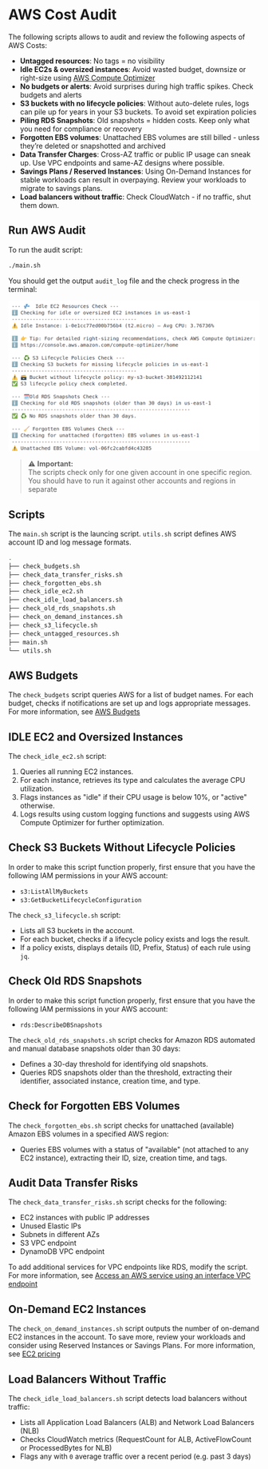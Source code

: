 # AWS Cost Audit

The following scripts allows to audit and review the following aspects of AWS Costs:
- **Untagged resources**: No tags = no visibility
-  **Idle EC2s & oversized instances**: Avoid wasted budget, downsize or right-size using [AWS Compute Optimizer](https://aws.amazon.com/compute-optimizer/)
- **No budgets or alerts**: Avoid surprises during high traffic spikes. Check budgets and alerts
- **S3 buckets with no lifecycle policies**: Without auto-delete rules, logs can pile up for years in your S3 buckets. To avoid set expiration policies 
- **Piling RDS Snapshots**: Old snapshots = hidden costs. Keep only what you need for compliance or recovery
- **Forgotten EBS volumes**: Unattached EBS volumes are still billed - unless they’re deleted or snapshotted and archived
- **Data Transfer Charges**: Cross-AZ traffic or public IP usage can sneak up. Use VPC endpoints and same-AZ designs where possible.
- **Savings Plans / Reserved Instances**: Using On-Demand Instances for stable workloads can result in overpaying. Review your workloads to migrate to savings plans.
- **Load balancers without traffic**: Check CloudWatch - if no traffic, shut them down.

## Run AWS Audit

To run the audit script:
```bash
./main.sh
```

You should get the output `audit_log` file and the check progress in the terminal:

![](../img/aws_audit_output.png)

> ⚠️ **Important:**  
> The scripts check only for one given account in one specific region. You should have to run it against other accounts and regions in separate

## Scripts

The `main.sh` script is the launcing script. `utils.sh` script defines AWS account ID and log message formats.

```bash
.
├── check_budgets.sh
├── check_data_transfer_risks.sh
├── check_forgotten_ebs.sh
├── check_idle_ec2.sh
├── check_idle_load_balancers.sh
├── check_old_rds_snapshots.sh
├── check_on_demand_instances.sh
├── check_s3_lifecycle.sh
├── check_untagged_resources.sh
├── main.sh
└── utils.sh
```

## AWS Budgets

The `check_budgets` script queries AWS for a list of budget names. For each budget, checks if notifications are set up and logs appropriate messages. For more information, see [AWS Budgets](https://aws.amazon.com/aws-cost-management/aws-budgets/)

## IDLE EC2 and Oversized Instances

The `check_idle_ec2.sh` script:
1. Queries all running EC2 instances.
2. For each instance, retrieves its type and calculates the average CPU utilization.
3. Flags instances as "idle" if their CPU usage is below 10%, or "active" otherwise.
4. Logs results using custom logging functions and suggests using AWS Compute Optimizer for further optimization.

## Check S3 Buckets Without Lifecycle Policies

In order to make this script function properly, first ensure that you have the following IAM permissions in your AWS account:
- `s3:ListAllMyBuckets`
- `s3:GetBucketLifecycleConfiguration`

The `check_s3_lifecycle.sh` script:
- Lists all S3 buckets in the account.
- For each bucket, checks if a lifecycle policy exists and logs the result.
- If a policy exists, displays details (ID, Prefix, Status) of each rule using `jq`.

## Check Old RDS Snapshots

In order to make this script function properly, first ensure that you have the following IAM permissions in your AWS account:
- `rds:DescribeDBSnapshots`

The `check_old_rds_snapshots.sh` script checks for Amazon RDS automated and manual database snapshots older than 30 days:
- Defines a 30-day threshold for identifying old snapshots.
- Queries RDS snapshots older than the threshold, extracting their identifier, associated instance, creation time, and type.

## Check for Forgotten EBS Volumes

The `check_forgotten_ebs.sh` script checks for unattached (available) Amazon EBS volumes in a specified AWS region:
- Queries EBS volumes with a status of "available" (not attached to any EC2 instance), extracting their ID, size, creation time, and tags.

## Audit Data Transfer Risks

The `check_data_transfer_risks.sh` script checks for the following:
- EC2 instances with public IP addresses
- Unused Elastic IPs
- Subnets in different AZs
- S3 VPC endpoint
- DynamoDB VPC endpoint

To add additional services for VPC endpoints like RDS, modify the script. For more information, see [Access an AWS service using an interface VPC endpoint](https://docs.aws.amazon.com/vpc/latest/privatelink/create-interface-endpoint.html)

## On-Demand EC2 Instances

The `check_on_demand_instances.sh` script outputs the number of on-demand EC2 instances in the account. To save more, review your workloads and consider using Reserved Instances or Savings Plans. For more information, see [EC2 pricing](https://aws.amazon.com/ec2/pricing/) 

## Load Balancers Without Traffic

The `check_idle_load_balancers.sh` script detects load balancers without traffic:
- Lists all Application Load Balancers (ALB) and Network Load Balancers (NLB)
- Checks CloudWatch metrics (RequestCount for ALB, ActiveFlowCount or ProcessedBytes for NLB)
- Flags any with `0` average traffic over a recent period (e.g. past 3 days)
